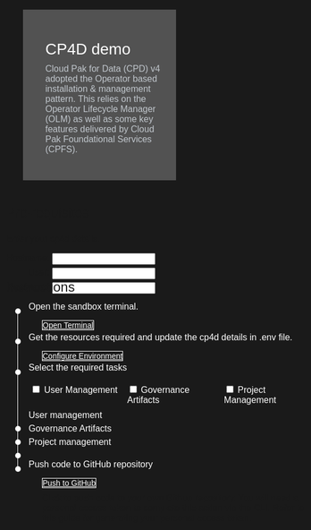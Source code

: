 <html>

<head>
    <meta name="viewport" content="width=device-width, initial-scale=1" />
    <!--<link rel="stylesheet" href="export-demo-artifacts.css">-->
    <style>
        html,
        div,
        body {
            background-color: #1a1a1a;
            font-family: 'IBM Plex Sans', sans-serif;
            font-size: 16px;
            outline: none;
        }
        body {
            font-family: Helvetica, sans-serif;
        }
        a:hover {
            color: #A6C8FF;
            text-decoration: underline;
        }
        a:visited {
            color: #BE95FF;
        }
        .timeline-container {
            margin-top: 2rem;
        }
        .timeline {
            position: relative;
            padding: 0.5rem 1rem 1rem 4rem;
        }
        .dot{
            content: "";
            position: absolute;
            width: 10px;
            aspect-ratio: 1;
            border: 0px solid #FF9F55;
            border-radius: 50%;
            background-color: white;
            left: 1rem;
            top: 0rem;
        }
        .content {
            color: white;
            background: transparent;
            margin-top: -2.22rem;
            margin-left: -1.5rem;
        }
        .timeline:not(:last-child):before {
            content: '';
            position: absolute;
            width: 1px;
            background-color: white;
            left: 1.25rem;
            bottom: 0rem;
            top: 0.6rem;
        }
        .button.is-dark.is-medium {
            font-family: 'IBM Plex Sans', sans-serif;
            background: transparent;
            border-color: white;
            color: #fff;
            border: 1px solid white;
            margin-bottom: 1.8rem !important;
            margin-top: -0.5rem !important;
            border-radius: 0rem;
            min-width: 11.25rem;
            font-size: 14px;
            text-align: left;
            min-height: 3rem;
            margin: 0rem;
            justify-content: left;
        }
        .button.is-dark.is-medium:hover {
            font-family: 'IBM Plex Sans', sans-serif;
            background-color: #2a67f5;
            border-color: white;
            color: #fff;
            text-decoration: none;
        }
        .footer-cta {
            background-color: #343A3E !important;
            min-width: 50%;
            background-color: #343A3E;
            padding: 30px;
            padding-left: 60px;
            padding-bottom: 0px;
        }
        .footer {
            display: flex;
            flex-direction: row;
            width: auto;
            background:transparent;
            margin-left:2rem;
            margin-top:2rem;
        }
        .image-content {
            pointer-events: auto !important;
            padding: 0.313rem 0.625rem;
            color: black;
            position: relative;
            font-size: 27px;
        }
        .image-content a:hover {
            text-decoration: underline;
        }
        .image-div {
            display: block;
            position: relative;
            background-color: white;
            min-width: 50%;
            background-image: linear-gradient(rgba(255, 255, 255, 0.9), rgba(255, 255, 255, 0.9)), url("https://raw.githubusercontent.com/IBM/Developer-Playground/master/didact/images/github.svg");
            background-position: -8rem 120%;
            background-size:contain;
            background-repeat: no-repeat;
            padding-top: 1.25rem;
            padding-left: 1.25rem;
        }
        .image-btn {
            position: absolute;
            right:0;
            bottom:0;
            background-color: #0062FF;
            width: 18.75rem;
            padding: 0px;
            padding-bottom: 1.25rem;
        }
        .image-link span {
            float: right;
            font-size: 32px;
            padding-right: 1.25rem;
        }
        .image-btn .image-link:hover {
            text-decoration: underline;
            color: white !important;
            background-color: #0353E9 !important;
        }
        .image-btn a:hover {
            text-decoration: none !important;
            color: white !important;
        }
        .image-link {
            color: white !important;
            display: block !important;
            padding: 0.313rem 0.625rem 0.313rem 0.625rem !important;
            line-height: 1.75rem !important;
            font-size: 16px !important;
        }
        .header {
            background-position: right;
            width: 95%;
            min-height: 4.375rem;
            display: inline-block;
            margin-top: 1.25rem !important;
            margin-bottom: 1.25rem;
            margin-left: 1.875rem;
            margin-right: 1.875rem;
            max-width: 75rem;
            background-repeat: no-repeat;
            background-size: 43.75rem 31.25rem;
        }
        .header .left-content {
            float: left;
            width: 50%;
            background-color: #525252 !important;
            min-height: 16.875rem;
            font-size: 16px;
            padding-top: 2.188rem;
        }
        .header .left-content h4 {
            background: none;
            color: #C1C7CD;
            padding-left: 1.563rem;
            padding-right: 1.563rem;
        }
        .header .left-content div {
            background: none;
            color: #C1C7CD;
            padding-left: 0.938rem;
            padding-right: 1.563rem;
            font-size: 16px;
            margin-bottom: 0.625rem;
        }
        .container a {
            color: #BE95FF;
            background-color: transparent;
            text-decoration: none;
        }
        .container a:visited {
            color: #8C43FC;
            background-color: transparent;
            text-decoration: none;
        }
        .apptitle {
            margin-left: 1.563rem;
            margin-top: 1.25rem;
            margin-bottom: 0px;
            font-size: 28px !important;
            color: white !important;
            background: transparent;
        }
        .subheading {
            margin-left: 1.563rem;
            margin-top: 0rem;
            margin-bottom: 0rem;
            font-size: 16px;
            color: #c1c7cd;
            background: transparent;
        }
        .no-hover:hover {
            background-color: #A6C8FF !important;
        }
        .section {
            margin-top: 0.313rem;
            margin-bottom: -3.125rem;
        }
        .hidden-state{
            display: none;
        }
        summary{
            float:left;
            display:flex;
            justify-content: space-between;
        }
        summary::marker{
            display:none;
            content: "";
        }
        details > summary > span { 
            content: url("https://raw.githubusercontent.com/IBM/Developer-Playground/master/didact/images/arrow-right.svg");
            margin-left: 1rem;
        }
        details[open] > summary > span {
            content: url("https://raw.githubusercontent.com/IBM/Developer-Playground/master/didact/images/arrow-down.svg");
        }
        details{
            margin-bottom: 1.25rem;
        }
        .checkbox-group{
            display: flex;
            flex-wrap: wrap;
            justify-content: space-between;
        }
        .checkbox-item{
            float:left;
            padding: 0.5rem;
            flex: 1 1 22%;
        }
        label{
            flex:none;
        }
        .disable{
            opacity: 0.5;
            cursor: not-allowed;
        }
        .no-click{
            pointer-events: none;
        }
        .enable{
            opacity: 1;
            cursor: auto;
        }
        .allow-click{
            pointer-events: auto;
        }
        .dropdown-check-list {
            display: inline-block;
          }
          .dropdown-check-list .anchor {
            position: relative;
            cursor: pointer;
            display: inline-block;
            padding: 5px 50px 5px 10px;
            border: 1px solid #ccc;
          }
          .dropdown-check-list .anchor:after {
            position: absolute;
            content: "";
            border-left: 2px solid white;
            border-top: 2px solid white;
            padding: 5px;
            right: 10px;
            top: 20%;
            -moz-transform: rotate(-135deg);
            -ms-transform: rotate(-135deg);
            -o-transform: rotate(-135deg);
            -webkit-transform: rotate(-135deg);
            transform: rotate(-135deg);
          }
          .dropdown-check-list .anchor:active:after {
            right: 8px;
            top: 21%;
          }
          .dropdown-check-list ul.items {
            padding: 2px;
            display: none;
            margin: 0;
            border: 1px solid #ccc;
            border-top: none;
          }
          .dropdown-check-list ul.items li {
            list-style: none;
          }
          .dropdown-check-list.visible .anchor {
            color: #0094ff;
          }
          .dropdown-check-list.visible .items {
            display: block;
          }
          .env-config{
            display:grid;
            grid-template-columns: max-content max-content;
            grid-gap:5px;
        }
        .env-config label       { text-align:right; }
        @media screen and (max-width: 50rem) {
            .footer {
                display: flex;
                flex-direction: column;
            }
            .image-content {
                height: 20rem;
            }
        }
        .header {
            background-image: url("https://raw.githubusercontent.com/IBM/Developer-Playground/master/didact/images/video_insights.jpeg");
        }
    </style>
</head>

<body>
    <div style="margin-top:2rem"></div>
    <div class="header">
        <div class="left-content">
            <div class="apptitle">CP4D demo</div>
            <div class="subheading">Cloud Pak for Data (CPD) v4 adopted the Operator based installation & management
                pattern. This relies on the Operator Lifecycle Manager (OLM) as well as some key features delivered by
                Cloud Pak Foundational Services (CPFS).</div>
        </div>
    </div>
    <div class="section">
        <p style="font-size:24px">Pre-requisites</p>
        <div>
            <p>Enter your cp4d details.</p>
            <div class="env-config">
                <label>Hostname: </label><input class="env-variables" name="hostname" type="text" />
                <label>User: </label><input class="env-variables" name="wkcuser" type="text" />
                <label>Password: </label><input class="env-variables" name="password" type="password" />
            </div>
        </div>
    </div>
    <div class="section">
        <p style="font-size:24px">Instructions</p>
        <p>Please follow all the below steps in proper sequence.</p>
    </div>
    <div class="timeline-container">
        <div class="timeline timelinestep">
            <div class="content">
                <p>Open the sandbox terminal.</p>
            </div>
            <a class="button is-dark is-medium" title="Open Terminal"
                href="didact://?commandId=terminal-for-sandbox-container:new">Open Terminal</a>
            <span class="dot"></span>
        </div>
        <div class="timeline timelinestep">
            <div class="content">
                <p>Get the resources required and update the cp4d details in .env file.</p>
            </div>
            <a id="configure-env" class="button is-dark is-medium" title="Configure Resources"
                href="didact://?commandId=extension.compositeCommand%26%26text%3Dvscode.didact.sendNamedTerminalAString%2Csandbox%20terminal%2Cgit%20clone%20-b%20techzone%20https%3A%2F%2Fgithub.com%2FIBM%2FDeveloper-Playground%20%24%7BCHE_PROJECTS_ROOT%7D%2Ftechzone-demo%2C%2Fprojects%7Cvscode.didact.sendNamedTerminalAString%2Csandbox%20terminal%2Cpip3.8%20install%20-r%20requirements.txt%3Bcd%20%2Fprojects%2Ftechzone-demo%2Fsandbox%2F%7C">Configure
                Environment</a>
            <span class="dot"></span>
        </div>
        <div class="timeline timelinestep">
            <div class="content">
                <p>Select the required tasks</p>
                <div class="checkbox-group">
                    <div style="float:left;padding: 0.2rem;flex: 1 1 31%;">
                        <input type="checkbox" name="checkboxtask" value="task1" />
                        <label for="task1">User Management</label>
                    </div>
                    <div style="float:left;padding: 0.2rem;flex: 1 1 31%;">
                        <input type="checkbox" name="checkboxtask" value="task2" />
                        <label for="task2">Governance Artifacts</label>
                    </div>
                    <div style="float:left;padding: 0.2rem;flex: 1 1 31%;">
                        <input type="checkbox" name="checkboxtask" value="task3" />
                        <label for="task3">Project Management</label>
                    </div>
                </div>
                <span class="dot"></span>
            </div>
            </br>
        </div>
        <div class="timeline" id="task1">
            <div class="content">
                <details>
                    <summary>User management<span class="arrow"></span></summary>
                    <br><br>
                    <div>
                        <div class="content">
                            <p>Export User List to the csv file</p>
                        </div>
                        <a class="button is-dark is-medium" title="Export User List"
                            href="didact://?commandId=vscode.didact.sendNamedTerminalAString&&text=sandbox terminal$$cd /projects/techzone-demo/sandbox/;python3.8 exportUsers.py demo_users.csv">Export
                            User List</a>
                        <span class="dot"></span>
                    </div>
                </details>
            </div>
            <span class="dot"></span>
        </div>
        <div class="timeline" id="task2">
            <div class="content">
                <details>
                    <summary>Governance Artifacts<span class="arrow"></span></summary>
                    <br><br>
                    <div class="content">
                        <p>Select the action to perform in the configured cp4d instance</p>
                        <div id="list1" class="dropdown-check-list" tabindex="100">
                            <span class="anchor">Select Artifacts</span>
                            <ul class="items">
                                <li><input type="checkbox" name="governance-artifacts" value="all" checked />All </li>
                                <li><input type="checkbox" name="governance-artifacts"
                                        value="category" />Category</label>
                                </li>
                                <li><input type="checkbox" name="governance-artifacts"
                                        value="classification" />Classification</label>
                                </li>
                                <li><input type="checkbox" name="governance-artifacts" value="data_class" />Data
                                    Class</label>
                                </li>
                                <li><input type="checkbox" name="governance-artifacts" value="glossary_term" />Glossary
                                    Terms</label>
                                </li>
                                <li><input type="checkbox" name="governance-artifacts" value="policy" />Policy</label>
                                </li>
                                <li><input type="checkbox" name="governance-artifacts"
                                        value="reference_data" />Reference Data</label>
                                </li>
                                <li><input type="checkbox" name="governance-artifacts" value="rule" />Rule</label>
                                </li>
                            </ul>
                        </div>
                    </div>
                    <br>
                    <div id="export-task">
                        <div class="content">
                            <p>Export Governance Artifacts</p>
                        </div>
                        <a class="button is-dark is-medium" title="Export Gov Artifacts"
                            href="didact://?commandId=vscode.didact.sendNamedTerminalAString&&text=sandbox terminal$$cd /projects/techzone-demo/sandbox/;python3.8 exportGovArtifacts.py gov-artifacts.zip all;unzip gov-artifacts.zip -d gov-artifacts">Export
                            Artifacts</a>
                        <span class="dot"></span>
                    </div>
                </details>
            </div>
            <span class="dot"></span>
        </div>
        <div class="timeline" id="task3">
            <div class="content">
                <details>
                    <summary>Project management<span class="arrow"></span></summary>
                    <br><br>
                    <div>
                        <div class="content">
                            <p>Export project from the configured cp4d instance</p>
                        </div>
                        <!--<select name="select" id="select-option" class="form-control">
                            <option value="">Select a Option</option>
                            <option value="Option_one">Option one</option>
                            <option value="Option_two">Option two</option>
                        </select>-->
                        <a class="button is-dark is-medium" title="Export Project"
                            href="didact://?commandId=vscode.didact.sendNamedTerminalAString&&text=sandbox terminal$$cd /projects/techzone-demo/sandbox/;python3.8 exportProject.py">Export
                            Project</a>
                        <span class="dot"></span>
                    </div>
                </details>
            </div>
            <span class="dot"></span>
        </div>
        <div class="timeline">
            <div class="content">
                <p>Push code to GitHub repository</p>
            </div>
            <a class="button is-dark is-medium" title="Delete services from IBM Cloud"
                href="didact://?commandId=vscode.didact.sendNamedTerminalAString&text=sandbox: IPython: notebooks/sandbox$$cd%20%2Fprojects%2Ftechzone-demo%20%26%26sh%20/github.sh ">Push
                to GitHub</a>
            <p style="margin-top:10px;">Click to push code to your own Github repository. You will need a personal
                access
                token to complete this action via the CLI. Refer to this <a
                    href="https://docs.github.com/en/authentication/keeping-your-account-and-data-secure/creating-a-personal-access-token">guide</a>
                for generating your personal access token.</p>
            <span class="dot"></span>
        </div>
    </div>
    </div>
    </div>
</body>
<script src="export-demo-artifacts.js"></script>
</html>
